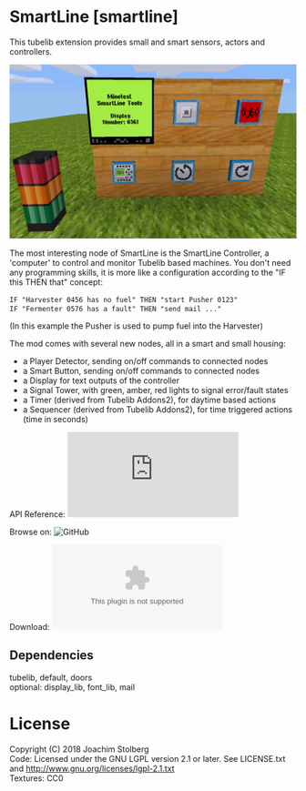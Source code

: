 # SmartLine \[smartline\]

This tubelib extension provides small and smart sensors, actors and controllers.

![SmartLine](https://github.com/joe7575/smartline/blob/master/screenshot.png)

The most interesting node of SmartLine is the SmartLine Controller, a 'computer' to control and monitor Tubelib based machines.
You don't need any programming skills, it is more like a configuration according to the "IF this THEN that" concept:

    IF "Harvester 0456 has no fuel" THEN "start Pusher 0123"
    IF "Fermenter 0576 has a fault" THEN "send mail ..."

(In this example the Pusher is used to pump fuel into the Harvester)

The mod comes with several new nodes, all in a smart and small housing:
  - a Player Detector, sending on/off commands to connected nodes
  - a Smart Button, sending on/off commands to connected nodes
  - a Display for text outputs of the controller
  - a Signal Tower, with green, amber, red lights to signal error/fault states
  - a Timer (derived from Tubelib Addons2), for daytime based actions
  - a Sequencer (derived from Tubelib Addons2), for time triggered actions (time in seconds)


API Reference: ![api.md](https://github.com/joe7575/smartline/blob/master/api.md)



Browse on: ![GitHub](https://github.com/joe7575/smartline)

Download: ![GitHub](https://github.com/joe7575/smartline/archive/master.zip)


## Dependencies
tubelib, default, doors  
optional: display_lib, font_lib, mail  

# License
Copyright (C) 2018 Joachim Stolberg  
Code: Licensed under the GNU LGPL version 2.1 or later. See LICENSE.txt and http://www.gnu.org/licenses/lgpl-2.1.txt  
Textures: CC0

